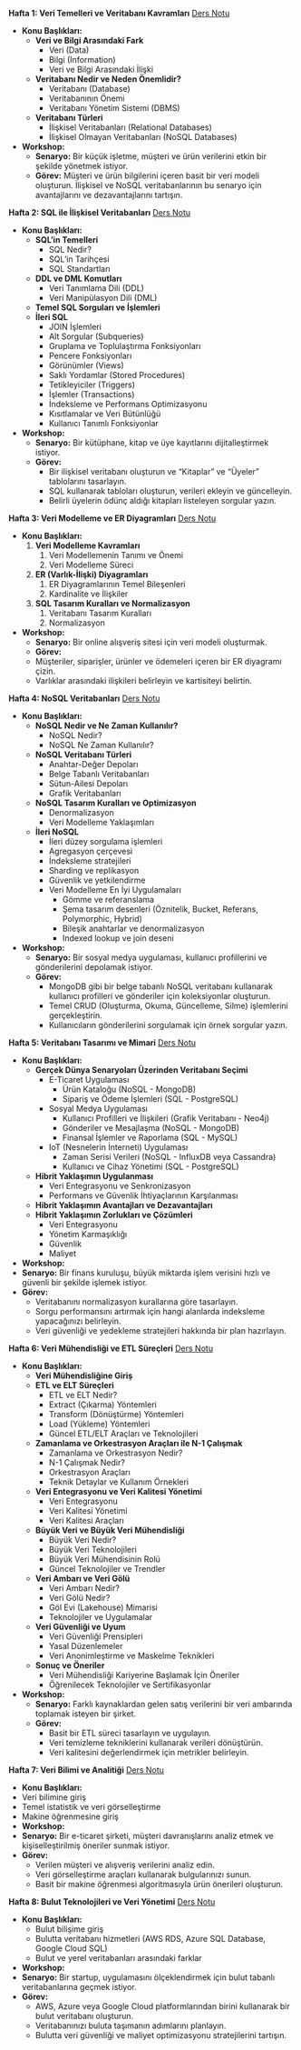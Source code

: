 **Hafta 1: Veri Temelleri ve Veritabanı Kavramları**
[Ders Notu](hafta1/README.md)
- **Konu Başlıkları:**
	- **Veri ve Bilgi Arasındaki Fark**
	    - Veri (Data)
	    - Bilgi (Information)
	    - Veri ve Bilgi Arasındaki İlişki
	- **Veritabanı Nedir ve Neden Önemlidir?**
	    - Veritabanı (Database)
	    - Veritabanının Önemi
	    - Veritabanı Yönetim Sistemi (DBMS)
	- **Veritabanı Türleri**
	    - İlişkisel Veritabanları (Relational Databases)
	    - İlişkisel Olmayan Veritabanları (NoSQL Databases)
- **Workshop:**
	- **Senaryo:** Bir küçük işletme, müşteri ve ürün verilerini etkin bir şekilde yönetmek istiyor.
	- **Görev:** Müşteri ve ürün bilgilerini içeren basit bir veri modeli oluşturun. İlişkisel ve NoSQL veritabanlarının bu senaryo için avantajlarını ve dezavantajlarını tartışın.


**Hafta 2: SQL ile İlişkisel Veritabanları**
[Ders Notu](hafta2/README.md)
- **Konu Başlıkları:**
	- **SQL’in Temelleri**
	    - SQL Nedir?
	    - SQL’in Tarihçesi
	    - SQL Standartları
	- **DDL ve DML Komutları**
	    - Veri Tanımlama Dili (DDL)
	    - Veri Manipülasyon Dili (DML)
	- **Temel SQL Sorguları ve İşlemleri**
	- **İleri SQL**
	    - JOIN İşlemleri
	    - Alt Sorgular (Subqueries)
	    - Gruplama ve Toplulaştırma Fonksiyonları
	    - Pencere Fonksiyonları
	    - Görünümler (Views)
	    - Saklı Yordamlar (Stored Procedures)
	    - Tetikleyiciler (Triggers)
	    - İşlemler (Transactions)
	    - İndeksleme ve Performans Optimizasyonu
	    - Kısıtlamalar ve Veri Bütünlüğü
	    - Kullanıcı Tanımlı Fonksiyonlar
- **Workshop:**
	- **Senaryo:** Bir kütüphane, kitap ve üye kayıtlarını dijitalleştirmek istiyor.
	- **Görev:** 
		- Bir ilişkisel veritabanı oluşturun ve “Kitaplar” ve “Üyeler” tablolarını tasarlayın.
		- SQL kullanarak tabloları oluşturun, verileri ekleyin ve güncelleyin.
		- Belirli üyelerin ödünç aldığı kitapları listeleyen sorgular yazın.

**Hafta 3: Veri Modelleme ve ER Diyagramları**
[Ders Notu](hafta3/README.md)
- **Konu Başlıkları:**
	1. **Veri Modelleme Kavramları**
		1. Veri Modellemenin Tanımı ve Önemi
		2. Veri Modelleme Süreci
	2. **ER (Varlık-İlişki) Diyagramları**
		1. ER Diyagramlarının Temel Bileşenleri
		2. Kardinalite ve İlişkiler
	1. **SQL Tasarım Kuralları ve Normalizasyon**
		1. Veritabanı Tasarım Kuralları
		2. Normalizasyon
- **Workshop:**
	- **Senaryo:** Bir online alışveriş sitesi için veri modeli oluşturmak.
	- **Görev:**
	- Müşteriler, siparişler, ürünler ve ödemeleri içeren bir ER diyagramı çizin.
	- Varlıklar arasındaki ilişkileri belirleyin ve kartisiteyi belirtin.


**Hafta 4: NoSQL Veritabanları**
[Ders Notu](hafta4/README.md)
- **Konu Başlıkları:**
	- **NoSQL Nedir ve Ne Zaman Kullanılır?**
	    - NoSQL Nedir?
	    - NoSQL Ne Zaman Kullanılır?
	- **NoSQL Veritabanı Türleri**
	    - Anahtar-Değer Depoları
	    - Belge Tabanlı Veritabanları
	    - Sütun-Ailesi Depoları
	    - Grafik Veritabanları
	- **NoSQL Tasarım Kuralları ve Optimizasyon**
	    - Denormalizasyon
	    - Veri Modelleme Yaklaşımları
	- **İleri NoSQL**
	    - İleri düzey sorgulama işlemleri
	    - Agregasyon çerçevesi
	    - İndeksleme stratejileri
	    - Sharding ve replikasyon
	    - Güvenlik ve yetkilendirme
	    - Veri Modelleme En İyi Uygulamaları
	        - Gömme ve referanslama
	        - Şema tasarım desenleri (Öznitelik, Bucket, Referans, Polymorphic, Hybrid)
	        - Bileşik anahtarlar ve denormalizasyon
	        - Indexed lookup ve join deseni
- **Workshop:**
	- **Senaryo:** Bir sosyal medya uygulaması, kullanıcı profillerini ve gönderilerini depolamak istiyor.
	- **Görev:**
		- MongoDB gibi bir belge tabanlı NoSQL veritabanı kullanarak kullanıcı profilleri ve gönderiler için koleksiyonlar oluşturun.
		- Temel CRUD (Oluşturma, Okuma, Güncelleme, Silme) işlemlerini gerçekleştirin.
		- Kullanıcıların gönderilerini sorgulamak için örnek sorgular yazın.

  
  

**Hafta 5: Veritabanı Tasarımı ve Mimari**
[Ders Notu](hafta5/README.md)
- **Konu Başlıkları:**
	- **Gerçek Dünya Senaryoları Üzerinden Veritabanı Seçimi**
	    - E-Ticaret Uygulaması
	        - Ürün Kataloğu (NoSQL - MongoDB)
	        - Sipariş ve Ödeme İşlemleri (SQL - PostgreSQL)
	    - Sosyal Medya Uygulaması
	        - Kullanıcı Profilleri ve İlişkileri (Grafik Veritabanı - Neo4j)
	        - Gönderiler ve Mesajlaşma (NoSQL - MongoDB)
	        - Finansal İşlemler ve Raporlama (SQL - MySQL)
	    - IoT (Nesnelerin İnterneti) Uygulaması
	        - Zaman Serisi Verileri (NoSQL - InfluxDB veya Cassandra)
	        - Kullanıcı ve Cihaz Yönetimi (SQL - PostgreSQL)
	- **Hibrit Yaklaşımın Uygulanması**
	    - Veri Entegrasyonu ve Senkronizasyon
	    - Performans ve Güvenlik İhtiyaçlarının Karşılanması
	- **Hibrit Yaklaşımın Avantajları ve Dezavantajları**
	- **Hibrit Yaklaşımın Zorlukları ve Çözümleri**
	    - Veri Entegrasyonu
	    - Yönetim Karmaşıklığı
	    - Güvenlik
	    - Maliyet
- **Workshop:**
- **Senaryo:** Bir finans kuruluşu, büyük miktarda işlem verisini hızlı ve güvenli bir şekilde işlemek istiyor.
- **Görev:**
	- Veritabanını normalizasyon kurallarına göre tasarlayın.
	- Sorgu performansını artırmak için hangi alanlarda indeksleme yapacağınızı belirleyin.
	- Veri güvenliği ve yedekleme stratejileri hakkında bir plan hazırlayın.

  

**Hafta 6: Veri Mühendisliği ve ETL Süreçleri**
[Ders Notu](./hafta6.md)
- **Konu Başlıkları:**
	- **Veri Mühendisliğine Giriş**
	- **ETL ve ELT Süreçleri**
	    - ETL ve ELT Nedir?
	    - Extract (Çıkarma) Yöntemleri
	    - Transform (Dönüştürme) Yöntemleri
	    - Load (Yükleme) Yöntemleri
	    - Güncel ETL/ELT Araçları ve Teknolojileri
	- **Zamanlama ve Orkestrasyon Araçları ile N-1 Çalışmak**
	    - Zamanlama ve Orkestrasyon Nedir?
	    - N-1 Çalışmak Nedir?
	    - Orkestrasyon Araçları
	    - Teknik Detaylar ve Kullanım Örnekleri
	- **Veri Entegrasyonu ve Veri Kalitesi Yönetimi**
	    - Veri Entegrasyonu
	    - Veri Kalitesi Yönetimi
	    - Veri Kalitesi Araçları
	- **Büyük Veri ve Büyük Veri Mühendisliği**
	    - Büyük Veri Nedir?
	    - Büyük Veri Teknolojileri
	    - Büyük Veri Mühendisinin Rolü
	    - Güncel Teknolojiler ve Trendler
	- **Veri Ambarı ve Veri Gölü**
	    - Veri Ambarı Nedir?
	    - Veri Gölü Nedir?
	    - Göl Evi (Lakehouse) Mimarisi
	    - Teknolojiler ve Uygulamalar
	- **Veri Güvenliği ve Uyum**
	    - Veri Güvenliği Prensipleri
	    - Yasal Düzenlemeler
	    - Veri Anonimleştirme ve Maskelme Teknikleri
	- **Sonuç ve Öneriler**
	    - Veri Mühendisliği Kariyerine Başlamak İçin Öneriler
	    - Öğrenilecek Teknolojiler ve Sertifikasyonlar
- **Workshop:**
	- **Senaryo:** Farklı kaynaklardan gelen satış verilerini bir veri ambarında toplamak isteyen bir şirket. 
	- **Görev:**
		- Basit bir ETL süreci tasarlayın ve uygulayın.
		- Veri temizleme tekniklerini kullanarak verileri dönüştürün.
		- Veri kalitesini değerlendirmek için metrikler belirleyin.

  

**Hafta 7: Veri Bilimi ve Analitiği**
[Ders Notu](./hafta7)
- **Konu Başlıkları:**
- Veri bilimine giriş
- Temel istatistik ve veri görselleştirme
- Makine öğrenmesine giriş
- **Workshop:**
- **Senaryo:** Bir e-ticaret şirketi, müşteri davranışlarını analiz etmek ve kişiselleştirilmiş öneriler sunmak istiyor.
- **Görev:**
	- Verilen müşteri ve alışveriş verilerini analiz edin.
	- Veri görselleştirme araçları kullanarak bulgularınızı sunun.
	- Basit bir makine öğrenmesi algoritmasıyla ürün önerileri oluşturun.

  

**Hafta 8: Bulut Teknolojileri ve Veri Yönetimi**
[Ders Notu](./hafta8)
- **Konu Başlıkları:**
	- Bulut bilişime giriş
	- Bulutta veritabanı hizmetleri (AWS RDS, Azure SQL Database, Google Cloud SQL)
	- Bulut ve yerel veritabanları arasındaki farklar
- **Workshop:**
- **Senaryo:** Bir startup, uygulamasını ölçeklendirmek için bulut tabanlı veritabanlarına geçmek istiyor.
- **Görev:**
	- AWS, Azure veya Google Cloud platformlarından birini kullanarak bir bulut veritabanı oluşturun.
	- Veritabanınızı buluta taşımanın adımlarını planlayın.
	- Bulutta veri güvenliği ve maliyet optimizasyonu stratejilerini tartışın.